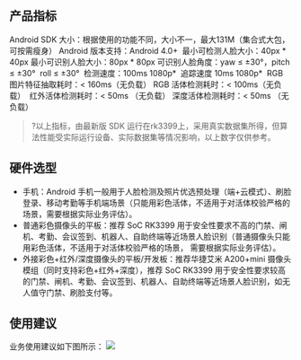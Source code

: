 ## 产品指标
Android SDK 大小：根据使用的功能不同，大小不一，最大131M（集合式大包，可按需瘦身）
Android 版本支持：Android 4.0+ 
最小可检测人脸大小：40px * 40px
最小可识别人脸大小：80px * 80px
可识别人脸角度：yaw ≤ ±30°，pitch ≤ ±30°  roll ≤ ±30° 
检测速度：100ms 1080p* 
追踪速度 10ms 1080p* 
RGB 图片特征抽取耗时：< 160ms（无负载）
RGB 活体检测耗时：< 100ms（无负载）  
红外活体检测耗时：< 50ms （无负载）
深度活体检测耗时：< 50ms （无负载）
>?以上指标，由最新版 SDK 运行在rk3399上，采用真实数据集所得，但算法性能受实际运行设备、实际数据集等情况影响，以上数字仅供参考。

## 硬件选型
- 手机：Android 手机一般用于人脸检测及照片优选预处理（端+云模式）、刷脸登录、移动考勤等手机端场景（只能用彩色活体，不适用于对活体校验严格的场景，需要根据实际业务评估）。
- 普通彩色摄像头的平板：推荐 SoC RK3399 用于安全性要求不高的门禁、闸机、考勤、会议签到、机器人、自助终端等近场景人脸识别（普通摄像头只能用彩色活体，不适用于对活体校验严格的场景， 需要根据实际业务评估）。
- 外接彩色+红外/深度摄像头的平板/开发板：推荐华捷艾米 A200+mini 摄像头模组（同时支持彩色+红外+深度），推荐 SoC RK3399 用于安全性要求较高的门禁、闸机、考勤、会议签到、机器人、自助终端等近场景人脸识别，如无人值守门禁、刷脸支付等。

## 使用建议
业务使用建议如下图所示：
![](https://main.qcloudimg.com/raw/7f9a45e0ee5d69e788e70fd527432af9.png)
